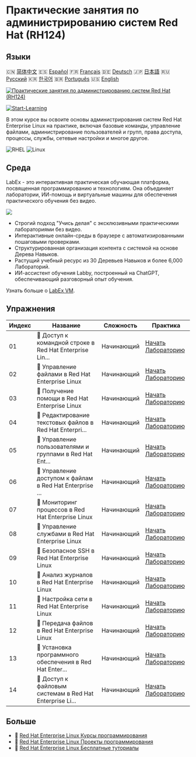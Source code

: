 # Практические занятия по администрированию систем Red Hat (RH124)

## Языки

🇨🇳 [简体中文](README_zh.md) 🇪🇸 [Español](README_es.md) 🇫🇷 [Français](README_fr.md) 🇩🇪 [Deutsch](README_de.md) 🇯🇵 [日本語](README_ja.md) 🇷🇺 [Русский](README_ru.md) 🇰🇷 [한국어](README_ko.md) 🇧🇷 [Português](README_pt.md) 🇺🇸 [English](README.md) 

[![Практические занятия по администрированию систем Red Hat (RH124)](https://cover-creator.labex.io/red-hat-system-administration-rh124-labs.png?lang=ru)](https://labex.io/ru/courses/red-hat-system-administration-rh124-labs)

[![Start-Learning](https://img.shields.io/badge/Start-Learning-whitesmoke?style=for-the-badge)](https://labex.io/ru/courses/red-hat-system-administration-rh124-labs)

В этом курсе вы освоите основы администрирования систем Red Hat Enterprise Linux на практике, включая базовые команды, управление файлами, администрирование пользователей и групп, права доступа, процессы, службы, сетевые настройки и многое другое.

![RHEL](https://img.shields.io/badge/RHEL-whitesmoke?style=for-the-badge&logo=rhel)
![Linux](https://img.shields.io/badge/Linux-whitesmoke?style=for-the-badge&logo=linux)


## Среда

LabEx - это интерактивная практическая обучающая платформа, посвященная программированию и технологиям. Она объединяет лаборатории, ИИ-помощь и виртуальные машины для обеспечения практического обучения без видео.

![](https://tutorial-screenshot.getvm.io/images/vm-1725247253.png)

- Строгий подход "Учись делая" с эксклюзивными практическими лабораториями без видео.
- Интерактивные онлайн-среды в браузере с автоматизированными пошаговыми проверками.
- Структурированная организация контента с системой на основе Дерева Навыков.
- Растущий учебный ресурс из 30 Деревьев Навыков и более 6,000 Лабораторий.
- ИИ-ассистент обучения Labby, построенный на ChatGPT, обеспечивающий разговорный опыт обучения.

Узнать больше о [LabEx VM](https://support.labex.io/using-labex/virtual-machine).

## Упражнения

|   Индекс | Название                                                 | Сложность   | Практика                                                                                                                                       |
|----------|----------------------------------------------------------|-------------|------------------------------------------------------------------------------------------------------------------------------------------------|
|       01 | 📖 Доступ к командной строке в Red Hat Enterprise Lin... | Начинающий  | <a target='_blank' href='https://labex.io/ru/tutorials/rhel-access-command-line-in-red-hat-enterprise-linux-588454'>Начать Лабораторию</a>     |
|       02 | 📖 Управление файлами в Red Hat Enterprise Linux         | Начинающий  | <a target='_blank' href='https://labex.io/ru/tutorials/rhel-manage-files-in-red-hat-enterprise-linux-588463'>Начать Лабораторию</a>            |
|       03 | 📖 Получение помощи в Red Hat Enterprise Linux           | Начинающий  | <a target='_blank' href='https://labex.io/ru/tutorials/rhel-get-help-in-red-hat-enterprise-linux-588461'>Начать Лабораторию</a>                |
|       04 | 📖 Редактирование текстовых файлов в Red Hat Enterpri... | Начинающий  | <a target='_blank' href='https://labex.io/ru/tutorials/rhel-edit-text-files-in-red-hat-enterprise-linux-588460'>Начать Лабораторию</a>         |
|       05 | 📖 Управление пользователями и группами в Red Hat Ent... | Начинающий  | <a target='_blank' href='https://labex.io/ru/tutorials/rhel-manage-users-and-groups-in-red-hat-enterprise-linux-588464'>Начать Лабораторию</a> |
|       06 | 📖 Управление доступом к файлам в Red Hat Enterprise ... | Начинающий  | <a target='_blank' href='https://labex.io/ru/tutorials/rhel-control-file-access-in-red-hat-enterprise-linux-588458'>Начать Лабораторию</a>     |
|       07 | 📖 Мониторинг процессов в Red Hat Enterprise Linux       | Начинающий  | <a target='_blank' href='https://labex.io/ru/tutorials/rhel-monitor-processes-in-red-hat-enterprise-linux-588465'>Начать Лабораторию</a>       |
|       08 | 📖 Управление службами в Red Hat Enterprise Linux        | Начинающий  | <a target='_blank' href='https://labex.io/ru/tutorials/rhel-control-services-in-red-hat-enterprise-linux-588459'>Начать Лабораторию</a>        |
|       09 | 📖 Безопасное SSH в Red Hat Enterprise Linux             | Начинающий  | <a target='_blank' href='https://labex.io/ru/tutorials/rhel-secure-ssh-in-red-hat-enterprise-linux-588466'>Начать Лабораторию</a>              |
|       10 | 📖 Анализ журналов в Red Hat Enterprise Linux            | Начинающий  | <a target='_blank' href='https://labex.io/ru/tutorials/rhel-analyze-logs-in-red-hat-enterprise-linux-588456'>Начать Лабораторию</a>            |
|       11 | 📖 Настройка сети в Red Hat Enterprise Linux             | Начинающий  | <a target='_blank' href='https://labex.io/ru/tutorials/rhel-configure-networking-in-red-hat-enterprise-linux-588457'>Начать Лабораторию</a>    |
|       12 | 📖 Передача файлов в Red Hat Enterprise Linux            | Начинающий  | <a target='_blank' href='https://labex.io/ru/tutorials/rhel-transfer-files-in-red-hat-enterprise-linux-588467'>Начать Лабораторию</a>          |
|       13 | 📖 Установка программного обеспечения в Red Hat Enter... | Начинающий  | <a target='_blank' href='https://labex.io/ru/tutorials/rhel-install-software-in-red-hat-enterprise-linux-588462'>Начать Лабораторию</a>        |
|       14 | 📖 Доступ к файловым системам в Red Hat Enterprise Li... | Начинающий  | <a target='_blank' href='https://labex.io/ru/tutorials/rhel-access-file-systems-in-red-hat-enterprise-linux-588455'>Начать Лабораторию</a>     |

## Больше

- 🔗 [Red Hat Enterprise Linux Курсы программирования](https://github.com/labex-labs/awesome-programming-courses)
- 🔗 [Red Hat Enterprise Linux Проекты программирования](https://github.com/labex-labs/awesome-programming-projects)
- 🔗 [Red Hat Enterprise Linux Бесплатные туториалы](https://github.com/labex-labs/rhel-free-tutorials)

